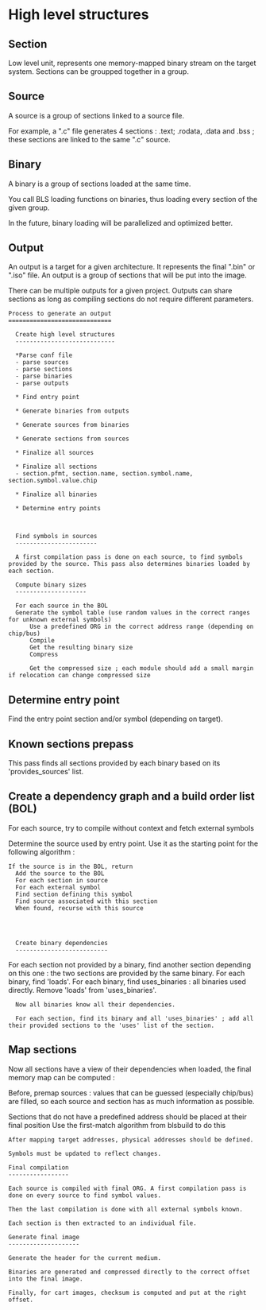 High level structures
=====================

  Section
  -------

  Low level unit, represents one memory-mapped binary stream on the target system.
  Sections can be groupped together in a group.


  Source
  ------

  A source is a group of sections linked to a source file.

  For example, a ".c" file generates 4 sections : .text; .rodata, .data and .bss ; these sections are linked to the same ".c" source.


Binary
------

A binary is a group of sections loaded at the same time.

You call BLS loading functions on binaries, thus loading every section of the given group.

In the future, binary loading will be parallelized and optimized better.


Output
------

An output is a target for a given architecture. It represents the final ".bin" or ".iso" file. An output is a group of sections that will be put into the image.

There can be multiple outputs for a given project. Outputs can share sections as long as compiling sections do not require different parameters.



    Process to generate an output
    =============================

      Create high level structures
      ----------------------------

      *Parse conf file
      - parse sources
      - parse sections
      - parse binaries
      - parse outputs

      * Find entry point

      * Generate binaries from outputs

      * Generate sources from binaries

      * Generate sections from sources

      * Finalize all sources

      * Finalize all sections
      - section.pfmt, section.name, section.symbol.name, section.symbol.value.chip

      * Finalize all binaries

      * Determine entry points



      Find symbols in sources
      -----------------------

      A first compilation pass is done on each source, to find symbols provided by the source. This pass also determines binaries loaded by each section.

      Compute binary sizes
      --------------------

      For each source in the BOL
      Generate the symbol table (use random values in the correct ranges for unknown external symbols)
          Use a predefined ORG in the correct address range (depending on chip/bus)
          Compile
          Get the resulting binary size
          Compress

          Get the compressed size ; each module should add a small margin if relocation can change compressed size

Determine entry point
---------------------

Find the entry point section and/or symbol (depending on target).

  Known sections prepass
  ----------------------

  This pass finds all sections provided by each binary based on its 'provides_sources' list.

  Create a dependency graph and a build order list (BOL)
  ------------------------------------------------------

  For each source, try to compile without context and fetch external symbols

Determine the source used by entry point. Use it as the starting point for the following algorithm :

    If the source is in the BOL, return
      Add the source to the BOL
      For each section in source
      For each external symbol
      Find section defining this symbol
      Find source associated with this section
      When found, recurse with this source




      Create binary dependencies
      --------------------------

  For each section not provided by a binary, find another section depending on this one : the two sections are provided by the same binary.
      For each binary, find 'loads'.
  For each binary, find uses_binaries : all binaries used directly. Remove 'loads' from 'uses_binaries'.

      Now all binaries know all their dependencies.

      For each section, find its binary and all 'uses_binaries' ; add all their provided sections to the 'uses' list of the section.

Map sections
------------

Now all sections have a view of their dependencies when loaded, the final memory map can be computed :

Before, premap sources : values that can be guessed (especially chip/bus) are filled, so each source and section has as much information as possible.


Sections that do not have a predefined address should be placed at their final position
  Use the first-match algorithm from blsbuild to do this

    After mapping target addresses, physical addresses should be defined.

    Symbols must be updated to reflect changes.

    Final compilation
    -----------------

    Each source is compiled with final ORG. A first compilation pass is done on every source to find symbol values.

    Then the last compilation is done with all external symbols known.

    Each section is then extracted to an individual file.

    Generate final image
    --------------------

    Generate the header for the current medium.

    Binaries are generated and compressed directly to the correct offset into the final image.

    Finally, for cart images, checksum is computed and put at the right offset.

